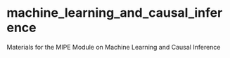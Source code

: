 # machine_learning_and_causal_inference
Materials for the MIPE Module on Machine Learning and Causal Inference  
